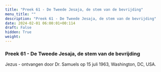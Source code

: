 ```yaml
---
title: "Preek 61 - De Tweede Jesaja, de stem van de bevrijding"
menu_title: ""
description: "Preek 61 - De Tweede Jesaja, de stem van de bevrijding"
date: 2024-02-01 06:00:01+00:114
draft: False
hidden: True
weight:
---
```

### Preek 61 - De Tweede Jesaja, de stem van de bevrijding

Jezus - ontvangen door Dr. Samuels op 15 juli 1963, Washington, DC, USA.
